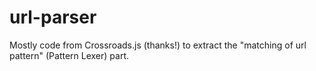 # url-parser
Mostly code from Crossroads.js (thanks!) to extract the "matching of url pattern" (Pattern Lexer) part.
